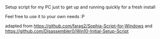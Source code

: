 Setup script for my PC just to get up and running quickly for a fresh install

Feel free to use it to your own needs :P

adapted from https://github.com/farag2/Sophia-Script-for-Windows
and https://github.com/Disassembler0/Win10-Initial-Setup-Script
